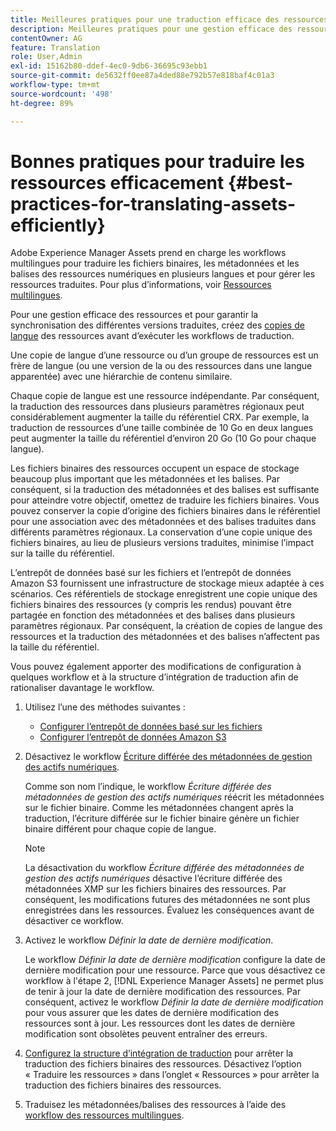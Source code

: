```yaml
---
title: Meilleures pratiques pour une traduction efficace des ressources
description: Meilleures pratiques pour une gestion efficace des ressources afin de synchroniser les diverses versions traduites et de rationaliser les workflows de traduction.
contentOwner: AG
feature: Translation
role: User,Admin
exl-id: 15162b80-ddef-4ec0-9db6-36695c93ebb1
source-git-commit: de5632ff0ee87a4ded88e792b57e818baf4c01a3
workflow-type: tm+mt
source-wordcount: '498'
ht-degree: 89%

---
```


# Bonnes pratiques pour traduire les ressources efficacement {#best-practices-for-translating-assets-efficiently}

Adobe Experience Manager Assets prend en charge les workflows multilingues pour traduire les fichiers binaires, les métadonnées et les balises des ressources numériques en plusieurs langues et pour gérer les ressources traduites. Pour plus d’informations, voir [Ressources multilingues](multilingual-assets.md).

Pour une gestion efficace des ressources et pour garantir la synchronisation des différentes versions traduites, créez des [copies de langue](preparing-assets-for-translation.md) des ressources avant d’exécuter les workflows de traduction.

Une copie de langue d’une ressource ou d’un groupe de ressources est un frère de langue (ou une version de la ou des ressources dans une langue apparentée) avec une hiérarchie de contenu similaire.

Chaque copie de langue est une ressource indépendante. Par conséquent, la traduction des ressources dans plusieurs paramètres régionaux peut considérablement augmenter la taille du référentiel CRX. Par exemple, la traduction de ressources d’une taille combinée de 10 Go en deux langues peut augmenter la taille du référentiel d’environ 20 Go (10 Go pour chaque langue).

Les fichiers binaires des ressources occupent un espace de stockage beaucoup plus important que les métadonnées et les balises. Par conséquent, si la traduction des métadonnées et des balises est suffisante pour atteindre votre objectif, omettez de traduire les fichiers binaires. Vous pouvez conserver la copie d’origine des fichiers binaires dans le référentiel pour une association avec des métadonnées et des balises traduites dans différents paramètres régionaux. La conservation d’une copie unique des fichiers binaires, au lieu de plusieurs versions traduites, minimise l’impact sur la taille du référentiel.

L’entrepôt de données basé sur les fichiers et l’entrepôt de données Amazon S3 fournissent une infrastructure de stockage mieux adaptée à ces scénarios. Ces référentiels de stockage enregistrent une copie unique des fichiers binaires des ressources (y compris les rendus) pouvant être partagée en fonction des métadonnées et des balises dans plusieurs paramètres régionaux. Par conséquent, la création de copies de langue des ressources et la traduction des métadonnées et des balises n’affectent pas la taille du référentiel.

Vous pouvez également apporter des modifications de configuration à quelques workflow et à la structure d’intégration de traduction afin de rationaliser davantage le workflow.

1. Utilisez l’une des méthodes suivantes :

   * [Configurer l’entrepôt de données basé sur les fichiers](/help/sites-deploying/data-store-config.md)
   * [Configurer l’entrepôt de données Amazon S3](/help/sites-deploying/data-store-config.md)

1. Désactivez le workflow [Écriture différée des métadonnées de gestion des actifs numériques](/help/sites-administering/workflow-offloader.md#disable-offloading).

   Comme son nom l’indique, le workflow *Écriture différée des métadonnées de gestion des actifs numériques* réécrit les métadonnées sur le fichier binaire. Comme les métadonnées changent après la traduction, l’écriture différée sur le fichier binaire génère un fichier binaire différent pour chaque copie de langue.

   >[!NOTE]
   >
   >La désactivation du workflow *Écriture différée des métadonnées de gestion des actifs numériques* désactive l’écriture différée des métadonnées XMP sur les fichiers binaires des ressources. Par conséquent, les modifications futures des métadonnées ne sont plus enregistrées dans les ressources. Évaluez les conséquences avant de désactiver ce workflow.

1. Activez le workflow *Définir la date de dernière modification*.

   Le workflow *Définir la date de dernière modification* configure la date de dernière modification pour une ressource. Parce que vous désactivez ce workflow à l&#39;étape 2, [!DNL Experience Manager Assets] ne permet plus de tenir à jour la date de dernière modification des ressources. Par conséquent, activez le workflow *Définir la date de dernière modification* pour vous assurer que les dates de dernière modification des ressources sont à jour. Les ressources dont les dates de dernière modification sont obsolètes peuvent entraîner des erreurs.

1. [Configurez la structure d’intégration de traduction](/help/sites-administering/tc-tic.md) pour arrêter la traduction des fichiers binaires des ressources. Désactivez l’option « Traduire les ressources » dans l’onglet « Ressources » pour arrêter la traduction des fichiers binaires des ressources.
1. Traduisez les métadonnées/balises des ressources à l’aide des [workflow des ressources multilingues](multilingual-assets.md).
